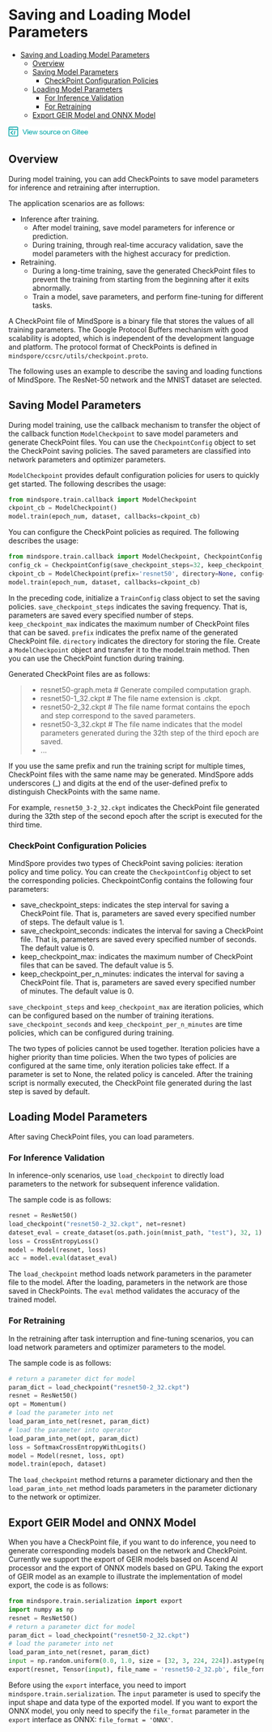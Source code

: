 # Saving and Loading Model Parameters

<!-- TOC -->

- [Saving and Loading Model Parameters](#saving-and-loading-model-parameters)
    - [Overview](#overview)
    - [Saving Model Parameters](#saving-model-parameters)
        - [CheckPoint Configuration Policies](#checkpoint-configuration-policies)
    - [Loading Model Parameters](#loading-model-parameters)
        - [For Inference Validation](#for-inference-validation)
        - [For Retraining](#for-retraining)
    - [Export GEIR Model and ONNX Model](#export-geir-model-and-onnx-model)

<!-- /TOC -->

<a href="https://gitee.com/mindspore/docs/blob/master/tutorials/source_en/use/saving_and_loading_model_parameters.md" target="_blank"><img src="../_static/logo_source.png"></a>

## Overview

During model training, you can add CheckPoints to save model parameters for inference and retraining after interruption.

The application scenarios are as follows:

- Inference after training.
    - After model training, save model parameters for inference or prediction.
    - During training, through real-time accuracy validation, save the model parameters with the highest accuracy for prediction.
- Retraining.
    - During a long-time training, save the generated CheckPoint files to prevent the training from starting from the beginning after it exits abnormally.
    - Train a model, save parameters, and perform fine-tuning for different tasks.

A CheckPoint file of MindSpore is a binary file that stores the values of all training parameters. The Google Protocol Buffers mechanism with good scalability is adopted, which is independent of the development language and platform.
The protocol format of CheckPoints is defined in `mindspore/ccsrc/utils/checkpoint.proto`.

The following uses an example to describe the saving and loading functions of MindSpore. The ResNet-50 network and the MNIST dataset are selected.

## Saving Model Parameters
During model training, use the callback mechanism to transfer the object of the callback function `ModelCheckpoint` to save model parameters and generate CheckPoint files.
You can use the `CheckpointConfig` object to set the CheckPoint saving policies.
The saved parameters are classified into network parameters and optimizer parameters.

`ModelCheckpoint` provides default configuration policies for users to quickly get started.
The following describes the usage:
```python
from mindspore.train.callback import ModelCheckpoint
ckpoint_cb = ModelCheckpoint()
model.train(epoch_num, dataset, callbacks=ckpoint_cb)
```

You can configure the CheckPoint policies as required.
The following describes the usage:

```python
from mindspore.train.callback import ModelCheckpoint, CheckpointConfig
config_ck = CheckpointConfig(save_checkpoint_steps=32, keep_checkpoint_max=10)
ckpoint_cb = ModelCheckpoint(prefix='resnet50', directory=None, config=config_ck)
model.train(epoch_num, dataset, callbacks=ckpoint_cb)
```

In the preceding code, initialize a `TrainConfig` class object to set the saving policies.
`save_checkpoint_steps` indicates the saving frequency. That is, parameters are saved every specified number of steps. `keep_checkpoint_max` indicates the maximum number of CheckPoint files that can be saved.
`prefix` indicates the prefix name of the generated CheckPoint file. `directory` indicates the directory for storing the file.
Create a `ModelCheckpoint` object and transfer it to the model.train method. Then you can use the CheckPoint function during training.

Generated CheckPoint files are as follows:

> - resnet50-graph.meta # Generate compiled computation graph.
> - resnet50-1_32.ckpt  # The file name extension is .ckpt.
> - resnet50-2_32.ckpt  # The file name format contains the epoch and step correspond to the saved parameters.
> - resnet50-3_32.ckpt  # The file name indicates that the model parameters generated during the 32th step of the third epoch are saved.
> - ...


If you use the same prefix and run the training script for multiple times, CheckPoint files with the same name may be generated.
MindSpore adds underscores (_) and digits at the end of the user-defined prefix to distinguish CheckPoints with the same name.

For example, `resnet50_3-2_32.ckpt` indicates the CheckPoint file generated during the 32th step of the second epoch after the script is executed for the third time.


### CheckPoint Configuration Policies

MindSpore provides two types of CheckPoint saving policies: iteration policy and time policy. You can create the `CheckpointConfig` object to set the corresponding policies.
CheckpointConfig contains the following four parameters:

- save_checkpoint_steps: indicates the step interval for saving a CheckPoint file. That is, parameters are saved every specified number of steps. The default value is 1.
- save_checkpoint_seconds: indicates the interval for saving a CheckPoint file. That is, parameters are saved every specified number of seconds. The default value is 0.
- keep_checkpoint_max: indicates the maximum number of CheckPoint files that can be saved. The default value is 5.
- keep_checkpoint_per_n_minutes: indicates the interval for saving a CheckPoint file. That is, parameters are saved every specified number of minutes. The default value is 0.

`save_checkpoint_steps` and `keep_checkpoint_max` are iteration policies, which can be configured based on the number of training iterations.
`save_checkpoint_seconds` and `keep_checkpoint_per_n_minutes` are time policies, which can be configured during training.

The two types of policies cannot be used together. Iteration policies have a higher priority than time policies. When the two types of policies are configured at the same time, only iteration policies take effect.
If a parameter is set to None, the related policy is canceled.
After the training script is normally executed, the CheckPoint file generated during the last step is saved by default.


## Loading Model Parameters

After saving CheckPoint files, you can load parameters.

### For Inference Validation

In inference-only scenarios, use `load_checkpoint` to directly load parameters to the network for subsequent inference validation.

The sample code is as follows:

```python
resnet = ResNet50()
load_checkpoint("resnet50-2_32.ckpt", net=resnet)
dateset_eval = create_dataset(os.path.join(mnist_path, "test"), 32, 1) # define the test dataset
loss = CrossEntropyLoss()
model = Model(resnet, loss)
acc = model.eval(dataset_eval)
```

The `load_checkpoint` method loads network parameters in the parameter file to the model. After the loading, parameters in the network are those saved in CheckPoints.
The `eval` method validates the accuracy of the trained model.

### For Retraining

In the retraining after task interruption and fine-tuning scenarios, you can load network parameters and optimizer parameters to the model.

The sample code is as follows:
```python
# return a parameter dict for model
param_dict = load_checkpoint("resnet50-2_32.ckpt")
resnet = ResNet50()
opt = Momentum()
# load the parameter into net
load_param_into_net(resnet, param_dict)
# load the parameter into operator
load_param_into_net(opt, param_dict)
loss = SoftmaxCrossEntropyWithLogits()
model = Model(resnet, loss, opt)
model.train(epoch, dataset)
```

The `load_checkpoint` method returns a parameter dictionary and then the `load_param_into_net` method loads parameters in the parameter dictionary to the network or optimizer.

## Export GEIR Model and ONNX Model
When you have a CheckPoint file, if you want to do inference, you need to generate corresponding models based on the network and CheckPoint.
Currently we support the export of GEIR models based on Ascend AI processor and the export of ONNX models based on GPU. Taking the export of GEIR model as an example to illustrate the implementation of model export,
the code is as follows:
```python
from mindspore.train.serialization import export
import numpy as np
resnet = ResNet50()
# return a parameter dict for model
param_dict = load_checkpoint("resnet50-2_32.ckpt")
# load the parameter into net
load_param_into_net(resnet, param_dict)
input = np.random.uniform(0.0, 1.0, size = [32, 3, 224, 224]).astype(np.float32)
export(resnet, Tensor(input), file_name = 'resnet50-2_32.pb', file_format = 'GEIR')
```
Before using the `export` interface, you need to import` mindspore.train.serialization`.
The `input` parameter is used to specify the input shape and data type of the exported model.
If you want to export the ONNX model, you only need to specify the `file_format` parameter in the` export` interface as ONNX: `file_format = 'ONNX'`.
